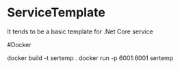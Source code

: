 # ServiceTemplate
It tends to be a basic template for .Net Core service

#Docker

docker build -t sertemp .
docker run -p 6001:6001 sertemp